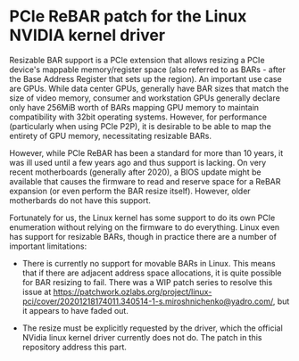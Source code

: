 # PCIe ReBAR patch for the Linux NVIDIA kernel driver

Resizable BAR support is a PCIe extension that allows resizing a PCIe device's
mappable memory/register space (also referred to as BARs - after the Base
Address Register that sets up the region). An important use case are GPUs.
While data center GPUs, generally have BAR sizes that match the size of
video memory, consumer and workstation GPUs generally declare only have 256MiB worth
of BARs mapping GPU memory to maintain compatibility with 32bit operating systems.
However, for performance (particularly when using PCIe P2P), it is desirable to be
able to map the entirety of GPU memory, necessitating resizable BARs.

However, while PCIe ReBAR has been a standard for more than 10 years, it was ill
used until a few years ago and thus support is lacking. On very recent motherboards
(generally after 2020), a BIOS update might be available that causes the firmware
to read and reserve space for a ReBAR expansion (or even perform the BAR resize
itself). However, older motherbards do not have this support.

Fortunately for us, the Linux kernel has some support to do its own PCIe enumeration
without relying on the firmware to do everything. Linux even has support for resizable
BARs, though in practice there are a number of important limitations:

- There is currently no support for movable BARs in Linux. This means that if there
 are adjacent address space allocations, it is quite possible for BAR resizing to fail.
 There was a WIP patch series to resolve this issue at https://patchwork.ozlabs.org/project/linux-pci/cover/20201218174011.340514-1-s.miroshnichenko@yadro.com/, but it appears to have faded out.

- The resize must be explicitly requested by the driver, which the official NVidia linux
  kernel driver currently does not do. The patch in this repository address this part.
